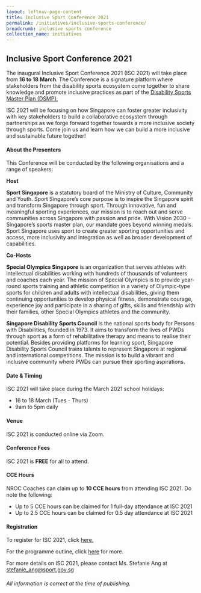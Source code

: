 ```yaml
---
layout: leftnav-page-content
title: Inclusive Sport Conference 2021 
permalink: /initiatives/inclusive-sports-conference/
breadcrumb: inclusive sports conference
collection_name: initiatives
---
```


## Inclusive Sport Conference 2021

The inaugural Inclusive Sport Conference 2021 (ISC 2021) will take place from **16 to 18 March**. The Conference is a signature platform where stakeholders from the disability sports ecosystem come together to share knowledge and promote inclusive practices as part of the [Disability Sports Master Plan (DSMP).](https://sportcares.sportsingapore.gov.sg/persons-with-disabilities/disability-sports-master-plan/) 

ISC 2021 will be focusing on how Singapore can foster greater inclusivity with key stakeholders to build a collaborative ecosystem through partnerships as we forge forward together towards a more inclusive society through sports. Come join us and learn how we can build a more inclusive and sustainable future together!

#### About the Presenters

This Conference will be conducted by the following organisations and a range of speakers:

**Host**

**Sport Singapore** is a statutory board of the Ministry of Culture, Community and Youth. Sport Singapore’s core purpose is to inspire the Singapore spirit and transform Singapore through sport. Through innovative, fun and meaningful sporting experiences, our mission is to reach out and serve communities across Singapore with passion and pride. With Vision 2030 – Singapore’s sports master plan, our mandate goes beyond winning medals. Sport Singapore uses sport to create greater sporting opportunities and access, more inclusivity and integration as well as broader development of capabilities.

**Co-Hosts**

**Special Olympics Singapore** is an organization that serves athletes with intellectual disabilities working with hundreds of thousands of volunteers and coaches each year. The mission of Special Olympics is to provide year-round sports training and athletic competition in a variety of Olympic-type sports for children and adults with intellectual disabilities, giving them continuing opportunities to develop physical fitness, demonstrate courage, experience joy and participate in a sharing of gifts, skills and friendship with their families, other Special Olympics athletes and the community.

**Singapore Disability Sports Council** is the national sports body for Persons with Disabilities, founded in 1973. It aims to transform the lives of PWDs through sport as a form of rehabilitative therapy and means to realise their potential. Besides providing platforms for learning sport, Singapore Disability Sports Council trains talents to represent Singapore at regional and international competitions. The mission is to build a vibrant and inclusive community where PWDs can pursue their sporting aspirations.

#### Date & Timing

ISC 2021 will take place during the March 2021 school holidays: 

 * 16 to 18 March (Tues - Thurs)
 * 9am to 5pm daily

#### Venue

ISC 2021 is conducted online via Zoom. 

#### Conference Fees

ISC 2021 is **FREE** for all to attend. 

#### CCE Hours

NROC Coaches can claim up to **10 CCE hours** from attending ISC 2021.  Do note the following:
 * Up to 5 CCE hours can be claimed for 1 full-day attendance at ISC 2021
 * Up to 2.5 CCE hours can be claimed for 0.5 day attendance at ISC 2021

#### Registration

To register for ISC 2021, click [here.](https://go.gov.sg/isc2021)

For the programme outline, click [here](https://isc2021.sg) for more.

For more details on ISC 2021, please contact Ms. Stefanie Ang at <stefanie_ang@sport.gov.sg>



###### All information is correct at the time of publishing.
